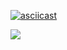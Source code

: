 [![asciicast](https://asciinema.org/a/YrNLcfAkFueFr0TLqhGXHgAFJ.png)](https://asciinema.org/a/YrNLcfAkFueFr0TLqhGXHgAFJ)

<a href="https://asciinema.org/a/YrNLcfAkFueFr0TLqhGXHgAFJ" target="_blank"><img src="https://asciinema.org/a/YrNLcfAkFueFr0TLqhGXHgAFJ.png" /></a>
